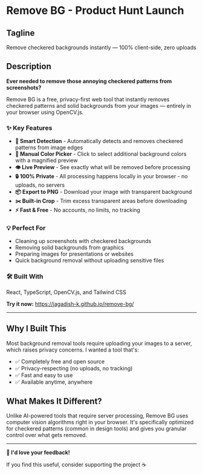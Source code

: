 # Remove BG - Product Hunt Launch

## Tagline

Remove checkered backgrounds instantly — 100% client-side, zero uploads

## Description

**Ever needed to remove those annoying checkered patterns from screenshots?**

Remove BG is a free, privacy-first web tool that instantly removes checkered patterns and solid backgrounds from your images — entirely in your browser using OpenCV.js.

### ✨ Key Features

- **🎯 Smart Detection** - Automatically detects and removes checkered patterns from image edges
- **🎨 Manual Color Picker** - Click to select additional background colors with a magnified preview
- **👁️ Live Preview** - See exactly what will be removed before processing
- **🔒 100% Private** - All processing happens locally in your browser - no uploads, no servers
- **📦 Export to PNG** - Download your image with transparent background
- **✂️ Built-in Crop** - Trim excess transparent areas before downloading
- **⚡ Fast & Free** - No accounts, no limits, no tracking

### 💡 Perfect For

- Cleaning up screenshots with checkered backgrounds
- Removing solid backgrounds from graphics
- Preparing images for presentations or websites
- Quick background removal without uploading sensitive files

### 🛠️ Built With

React, TypeScript, OpenCV.js, and Tailwind CSS

**Try it now:** https://jagadish-k.github.io/remove-bg/

---

## Why I Built This

Most background removal tools require uploading your images to a server, which raises privacy concerns. I wanted a tool that's:

- ✅ Completely free and open source
- ✅ Privacy-respecting (no uploads, no tracking)
- ✅ Fast and easy to use
- ✅ Available anytime, anywhere

## What Makes It Different?

Unlike AI-powered tools that require server processing, Remove BG uses computer vision algorithms right in your browser. It's specifically optimized for checkered patterns (common in design tools) and gives you granular control over what gets removed.

---

**🎉 I'd love your feedback!**

If you find this useful, consider supporting the project ☕
